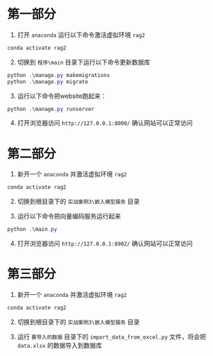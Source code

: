 # 第一部分
1. 打开 `anaconda` 运行以下命令激活虚拟环境 `rag2`

```powershell
conda activate rag2
```

2. 切换到 `程序\main` 目录下运行以下命令更新数据库

```powershell
python .\manage.py makemigrations
python .\manage.py migrate
```

3. 运行以下命令把website跑起来：

```powershell
python .\manage.py runserver
```

4. 打开浏览器访问 `http://127.0.0.1:8000/` 确认网站可以正常访问

# 第二部分

1. 新开一个 `anaconda` 并激活虚拟环境 `rag2`

```powershell
conda activate rag2
```

2. 切换到根目录下的 `实战案例3\嵌入模型服务` 目录

3. 运行以下命令把向量编码服务运行起来

```powershell
python .\main.py
```

4. 打开浏览器访问 `http://127.0.0.1:8902/` 确认网站可以正常访问

# 第三部分

1. 新开一个 `anaconda` 并激活虚拟环境 `rag2`

```powershell
conda activate rag2
```

2. 切换到根目录下的 `实战案例3\嵌入模型服务` 目录

3. 运行 `要导入的数据` 目录下的 `import_data_from_excel.py` 文件，将会把 `data.xlsx` 的数据导入到数据库

